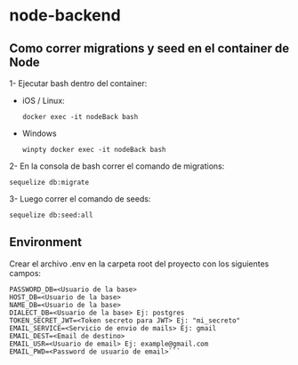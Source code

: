 # node-backend

## Como correr migrations y seed en el container de Node

1- Ejecutar bash dentro del container:
  
* iOS / Linux:

  ```docker exec -it nodeBack bash```

* Windows

  ```winpty docker exec -it nodeBack bash```
  
2- En la consola de bash correr el comando de migrations:

```sequelize db:migrate```

3- Luego correr el comando de seeds:

```sequelize db:seed:all```

## Environment

Crear el archivo .env en la carpeta root del proyecto con los siguientes campos:

```USERNAME_DB=<Usuario de la base>
PASSWORD_DB=<Usuario de la base>
HOST_DB=<Usuario de la base>
NAME_DB=<Usuario de la base>
DIALECT_DB=<Usuario de la base> Ej: postgres
TOKEN_SECRET_JWT=<Token secreto para JWT> Ej: "mi_secreto"
EMAIL_SERVICE=<Servicio de envio de mails> Ej: gmail
EMAIL_DEST=<Email de destino>
EMAIL_USR=<Usuario de email> Ej: example@gmail.com
EMAIL_PWD=<Password de usuario de email>```
